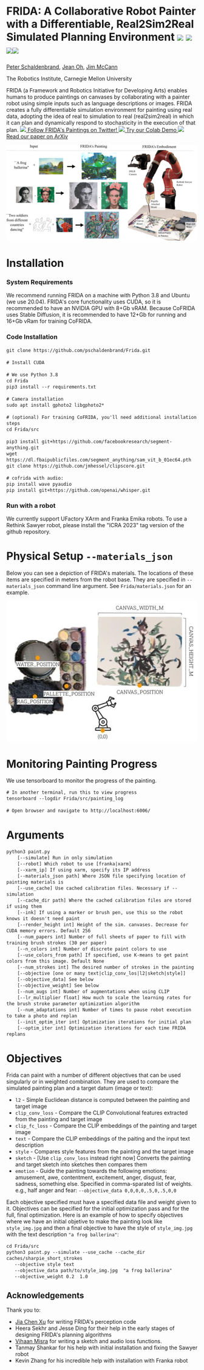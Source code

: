 # FRIDA: A Collaborative Robot Painter with a Differentiable, Real2Sim2Real Simulated Planning Environment  <a href="https://twitter.com/FridaRobot" target="_blank"><img src="https://res.cloudinary.com/crunchbase-production/image/upload/c_lpad,h_256,w_256,f_auto,q_auto:eco,dpr_1/v1397180207/d242197edc3ff044620cf2d8ff39d6b3.jpg" height=32/></a> <a href="https://colab.research.google.com/github/pschaldenbrand/Frida/blob/master/Frida.ipynb" target="_blank"><img src="https://pbs.twimg.com/profile_images/1330956917951270912/DyIZtTA8_400x400.png" height=32/></a> <a href="https://arxiv.org/abs/2210.00664" target="_blank"><img src="https://pbs.twimg.com/media/EcglfCHU4AA6-yj.png" height=32/></a><a href="https://www.tiktok.com/@frida_robot?lang=en" target="_blank"><img src="https://sf-tb-sg.ibytedtos.com/obj/eden-sg/uhtyvueh7nulogpoguhm/tiktok-icon2.png" height=32/></a>

[Peter Schaldenbrand](https://pschaldenbrand.github.io/#about.html), [Jean Oh](https://www.cs.cmu.edu/~./jeanoh/), [Jim McCann](http://www.cs.cmu.edu/~jmccann/)

The Robotics Institute, Carnegie Mellon University

FRIDA (a Framework and Robotics
Initiative for Developing Arts) enables humans to
produce paintings on canvases by collaborating with a painter
robot using simple inputs such as language descriptions or
images. FRIDA creates a fully differentiable simulation environment for
painting using real data, adopting the idea of real to simulation to real
(real2sim2real) in which it can plan and dynamically respond to stochasticity in the
execution of that plan.
<a href="https://twitter.com/FridaRobot" target="_blank">
    <img src="https://res.cloudinary.com/crunchbase-production/image/upload/c_lpad,h_256,w_256,f_auto,q_auto:eco,dpr_1/v1397180207/d242197edc3ff044620cf2d8ff39d6b3.jpg" height=16/>
    Follow FRIDA's Paintings on Twitter!
</a>
<a href="https://colab.research.google.com/github/pschaldenbrand/Frida/blob/master/Frida.ipynb" target="_blank">
    <img src="https://pbs.twimg.com/profile_images/1330956917951270912/DyIZtTA8_400x400.png" height=16/>
    Try our Colab Demo
</a>
<a href="https://arxiv.org/abs/2210.00664" target="_blank">
    <img src="https://pbs.twimg.com/media/EcglfCHU4AA6-yj.png" height=16/>
    Read our paper on ArXiv
</a>

![Depiction of FRIDA's capabilities and embodiment](./sample/github_figure.png)

# Installation

### System Requirements

We recommend running FRIDA on a machine with Python 3.8 and Ubuntu (we use 20.04). FRIDA's core functionality uses CUDA, so it is recommended to have an NVIDIA GPU with 8+Gb vRAM. Because CoFRIDA uses Stable Diffusion, it is recommended to have 12+Gb for running and 16+Gb vRam for training CoFRIDA.

### Code Installation

```
git clone https://github.com/pschaldenbrand/Frida.git

# Install CUDA

# We use Python 3.8
cd Frida
pip3 install --r requirements.txt

# Camera installation
sudo apt install gphoto2 libgphoto2*

# (optional) For training CoFRIDA, you'll need additional installation steps
cd Frida/src

pip3 install git+https://github.com/facebookresearch/segment-anything.git
wget https://dl.fbaipublicfiles.com/segment_anything/sam_vit_b_01ec64.pth
git clone https://github.com/jmhessel/clipscore.git

# cofrida with audio:
pip install wave pyaudio
pip install git+https://github.com/openai/whisper.git 
```

### Run with a robot

We currently support UFactory XArm and Franka Emika robots. To use a Rethink Sawyer robot, please install the "ICRA 2023" tag version of the github repository.

# Physical Setup `--materials_json`

Below you can see a depiction of FRIDA's materials. The locations of these items are specified in meters from the robot base. They are specified in `--materials_json` command line argument. See `Frida/materials.json` for an example.

![Depiction of FRIDA's setup](./sample/materials_json_diagram.jpg)


# Monitoring Painting Progress

We use tensorboard to monitor the progress of the painting.

```
# In another terminal, run this to view progress
tensorboard --logdir Frida/src/painting_log

# Open browser and navigate to http://localhost:6006/
```

# Arguments

```
python3 paint.py 
    [--simulate] Run in only simulation
    [--robot] Which robot to use [franka|xarm]
    [--xarm_ip] If using xarm, specify its IP address
    [--materials_json path] Where JSON file specifying location of painting materials is
    [--use_cache] Use cached calibration files. Necessary if --simulation
    [--cache_dir path] Where the cached calibration files are stored if using them
    [--ink] If using a marker or brush pen, use this so the robot knows it doesn't need paint
    [--render_height int] Height of the sim. canvases. Decrease for CUDA memory errors. Default 256
    [--num_papers int] Number of full sheets of paper to fill with training brush strokes (30 per paper)
    [--n_colors int] Number of discrete paint colors to use
    [--use_colors_from path] If specified, use K-means to get paint colors from this image. Default None
    [--num_strokes int] The desired number of strokes in the painting
    [--objective [one or many text|clip_conv_los|l2|sketch|style]]
    [--objective_data] See below
    [--objective_weight] See below
    [--num_augs int] Number of augmentations when using CLIP
    [--lr_multiplier float] How much to scale the learning rates for the brush stroke parameter optimization algorithm
    [--num_adaptations int] Number of times to pause robot execution to take a photo and replan
    [--init_optim_iter int] Optimization iterations for initial plan
    [--optim_iter int] Optimization iterations for each time FRIDA replans
```

# Objectives

Frida can paint with a number of different objectives that can be used singularly or in weighted combination. They are used to compare the simulated painting plan and a target datum (image or text):
- `l2` - Simple Euclidean distance is computed between the painting and target image
- `clip_conv_loss` - Compare the CLIP Convolutional features extracted from the painting and target image
- `clip_fc_loss` - Compare the CLIP embeddings of the painting and target image
- `text` - Compare the CLIP embeddings of the paiting and the input text description
- `style` - Compares style features from the painting and the target image
- `sketch` - [Use `clip_conv_loss` instead right now] Converts the painting and target sketch into sketches then compares them
- `emotion` - Guide the painting towards the following emotions: amusement, awe, contentment, excitement, anger, disgust, fear, sadness, something else. Specified in comma-sparated list of weights. e.g., half anger and fear: `--objective_data 0,0,0,0,.5,0,.5,0,0`

Each objective specified must have a specified data file and weight given to it. Objectives can be specified for the initial optimization pass and for the full, final optimization. Here is an example of how to specify objectives where we have an initial objetive to make the painting look like `style_img.jpg` and then a final objective to have the style of `style_img.jpg` with the text description `"a frog ballerina"`:
```
cd Frida/src
python3 paint.py --simulate --use_cache --cache_dir caches/sharpie_short_strokes
   --objective style text
   --objective_data path/to/style_img.jpg  "a frog ballerina"
   --objective_weight 0.2  1.0
```




## Acknowledgements

Thank you to: 
- [Jia Chen Xu](https://github.com/jxu12345) for writing FRIDA's perception code
- Heera Sekhr and Jesse Ding for their help in the early stages of designing FRIDA's planning algorithms
- [Vihaan Misra](https://github.com/convexalpha) for writing a sketch and audio loss functions.
- Tanmay Shankar for his help with initial installation and fixing the Sawyer robot
- Kevin Zhang for his incredible help with installation with Franka robot
